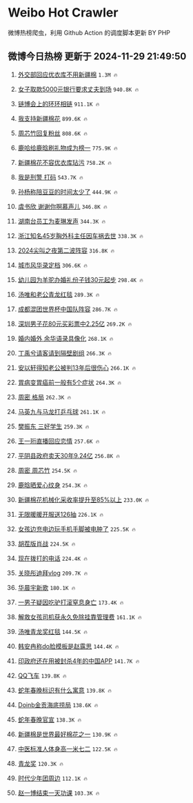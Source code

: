 # Weibo Hot Crawler 



微博热榜爬虫，利用 Github Action 的调度脚本更新 BY PHP 


## 微博今日热榜 更新于 2024-11-29 21:49:50 
1. [外交部回应优衣库不用新疆棉](https://s.weibo.com/weibo?q=%23%E5%A4%96%E4%BA%A4%E9%83%A8%E5%9B%9E%E5%BA%94%E4%BC%98%E8%A1%A3%E5%BA%93%E4%B8%8D%E7%94%A8%E6%96%B0%E7%96%86%E6%A3%89%23&t=31&band_rank=1&Refer=top) `1.3M 🔥` 

1. [女子取款5000元银行要求丈夫到场](https://s.weibo.com/weibo?q=%23%E5%A5%B3%E5%AD%90%E5%8F%96%E6%AC%BE5000%E5%85%83%E9%93%B6%E8%A1%8C%E8%A6%81%E6%B1%82%E4%B8%88%E5%A4%AB%E5%88%B0%E5%9C%BA%23&t=31&band_rank=2&Refer=top) `940.8K 🔥` 

1. [链博会上的环环相链](https://s.weibo.com/weibo?q=%23%E9%93%BE%E5%8D%9A%E4%BC%9A%E4%B8%8A%E7%9A%84%E7%8E%AF%E7%8E%AF%E7%9B%B8%E9%93%BE%23&t=31&band_rank=3&Refer=top) `911.1K 🔥` 

1. [我支持新疆棉花](https://s.weibo.com/weibo?q=%23%E6%88%91%E6%94%AF%E6%8C%81%E6%96%B0%E7%96%86%E6%A3%89%E8%8A%B1%23&t=31&band_rank=4&Refer=top) `899.6K 🔥` 

1. [周芯竹回复粉丝](https://s.weibo.com/weibo?q=%23%E5%91%A8%E8%8A%AF%E7%AB%B9%E5%9B%9E%E5%A4%8D%E7%B2%89%E4%B8%9D%23&t=31&band_rank=5&Refer=top) `808.6K 🔥` 

1. [鹿哈给鹿晗刷礼物成为榜一](https://s.weibo.com/weibo?q=%23%E9%B9%BF%E5%93%88%E7%BB%99%E9%B9%BF%E6%99%97%E5%88%B7%E7%A4%BC%E7%89%A9%E6%88%90%E4%B8%BA%E6%A6%9C%E4%B8%80%23&t=31&band_rank=6&Refer=top) `775.9K 🔥` 

1. [新疆棉花不容优衣库玷污](https://s.weibo.com/weibo?q=%23%E6%96%B0%E7%96%86%E6%A3%89%E8%8A%B1%E4%B8%8D%E5%AE%B9%E4%BC%98%E8%A1%A3%E5%BA%93%E7%8E%B7%E6%B1%A1%23&t=31&band_rank=7&Refer=top) `758.2K 🔥` 

1. [我是刑警 打码](https://s.weibo.com/weibo?q=%E6%88%91%E6%98%AF%E5%88%91%E8%AD%A6%20%E6%89%93%E7%A0%81&t=31&band_rank=8&Refer=top) `543.7K 🔥` 

1. [孙杨称陪豆豆的时间太少了](https://s.weibo.com/weibo?q=%23%E5%AD%99%E6%9D%A8%E7%A7%B0%E9%99%AA%E8%B1%86%E8%B1%86%E7%9A%84%E6%97%B6%E9%97%B4%E5%A4%AA%E5%B0%91%E4%BA%86%23&t=31&band_rank=9&Refer=top) `444.9K 🔥` 

1. [虞书欣 谢谢你啊慕声儿](https://s.weibo.com/weibo?q=%E8%99%9E%E4%B9%A6%E6%AC%A3%20%E8%B0%A2%E8%B0%A2%E4%BD%A0%E5%95%8A%E6%85%95%E5%A3%B0%E5%84%BF&t=31&band_rank=10&Refer=top) `346.8K 🔥` 

1. [湖南台员工为麦琳发声](https://s.weibo.com/weibo?q=%23%E6%B9%96%E5%8D%97%E5%8F%B0%E5%91%98%E5%B7%A5%E4%B8%BA%E9%BA%A6%E7%90%B3%E5%8F%91%E5%A3%B0%23&t=31&band_rank=11&Refer=top) `344.3K 🔥` 

1. [浙江知名45岁胸外科主任因车祸去世](https://s.weibo.com/weibo?q=%23%E6%B5%99%E6%B1%9F%E7%9F%A5%E5%90%8D45%E5%B2%81%E8%83%B8%E5%A4%96%E7%A7%91%E4%B8%BB%E4%BB%BB%E5%9B%A0%E8%BD%A6%E7%A5%B8%E5%8E%BB%E4%B8%96%23&t=31&band_rank=12&Refer=top) `338.3K 🔥` 

1. [2024尖叫之夜第二波阵容](https://s.weibo.com/weibo?q=%232024%E5%B0%96%E5%8F%AB%E4%B9%8B%E5%A4%9C%E7%AC%AC%E4%BA%8C%E6%B3%A2%E9%98%B5%E5%AE%B9%23&t=31&band_rank=13&Refer=top) `316.8K 🔥` 

1. [城市风华录定档](https://s.weibo.com/weibo?q=%23%E5%9F%8E%E5%B8%82%E9%A3%8E%E5%8D%8E%E5%BD%95%E5%AE%9A%E6%A1%A3%23&t=31&band_rank=14&Refer=top) `306.6K 🔥` 

1. [幼儿园为羊驼办婚礼份子钱30元起步](https://s.weibo.com/weibo?q=%23%E5%B9%BC%E5%84%BF%E5%9B%AD%E4%B8%BA%E7%BE%8A%E9%A9%BC%E5%8A%9E%E5%A9%9A%E7%A4%BC%E4%BB%BD%E5%AD%90%E9%92%B130%E5%85%83%E8%B5%B7%E6%AD%A5%23&t=31&band_rank=15&Refer=top) `298.4K 🔥` 

1. [汤唯和老公青龙红毯](https://s.weibo.com/weibo?q=%23%E6%B1%A4%E5%94%AF%E5%92%8C%E8%80%81%E5%85%AC%E9%9D%92%E9%BE%99%E7%BA%A2%E6%AF%AF%23&t=31&band_rank=16&Refer=top) `289.3K 🔥` 

1. [成都混团世界杯中国队阵容](https://s.weibo.com/weibo?q=%23%E6%88%90%E9%83%BD%E6%B7%B7%E5%9B%A2%E4%B8%96%E7%95%8C%E6%9D%AF%E4%B8%AD%E5%9B%BD%E9%98%9F%E9%98%B5%E5%AE%B9%23&t=31&band_rank=17&Refer=top) `286.7K 🔥` 

1. [深圳男子花80元买彩票中2.25亿](https://s.weibo.com/weibo?q=%23%E6%B7%B1%E5%9C%B3%E7%94%B7%E5%AD%90%E8%8A%B180%E5%85%83%E4%B9%B0%E5%BD%A9%E7%A5%A8%E4%B8%AD2.25%E4%BA%BF%23&t=31&band_rank=18&Refer=top) `269.2K 🔥` 

1. [婚内婚外 余华语录具像化](https://s.weibo.com/weibo?q=%E5%A9%9A%E5%86%85%E5%A9%9A%E5%A4%96%20%E4%BD%99%E5%8D%8E%E8%AF%AD%E5%BD%95%E5%85%B7%E5%83%8F%E5%8C%96&t=31&band_rank=19&Refer=top) `268.1K 🔥` 

1. [丁禹兮请客请到隔壁剧组](https://s.weibo.com/weibo?q=%23%E4%B8%81%E7%A6%B9%E5%85%AE%E8%AF%B7%E5%AE%A2%E8%AF%B7%E5%88%B0%E9%9A%94%E5%A3%81%E5%89%A7%E7%BB%84%23&t=31&band_rank=20&Refer=top) `266.3K 🔥` 

1. [安以轩得知老公被判13年后很伤心](https://s.weibo.com/weibo?q=%23%E5%AE%89%E4%BB%A5%E8%BD%A9%E5%BE%97%E7%9F%A5%E8%80%81%E5%85%AC%E8%A2%AB%E5%88%A413%E5%B9%B4%E5%90%8E%E5%BE%88%E4%BC%A4%E5%BF%83%23&t=31&band_rank=21&Refer=top) `266.1K 🔥` 

1. [胃病变胃癌前一般有5个症状](https://s.weibo.com/weibo?q=%23%E8%83%83%E7%97%85%E5%8F%98%E8%83%83%E7%99%8C%E5%89%8D%E4%B8%80%E8%88%AC%E6%9C%895%E4%B8%AA%E7%97%87%E7%8A%B6%23&t=31&band_rank=22&Refer=top) `264.3K 🔥` 

1. [周密 格局](https://s.weibo.com/weibo?q=%E5%91%A8%E5%AF%86%20%E6%A0%BC%E5%B1%80&t=31&band_rank=23&Refer=top) `262.3K 🔥` 

1. [马英九与马龙打乒乓球](https://s.weibo.com/weibo?q=%23%E9%A9%AC%E8%8B%B1%E4%B9%9D%E4%B8%8E%E9%A9%AC%E9%BE%99%E6%89%93%E4%B9%92%E4%B9%93%E7%90%83%23&t=31&band_rank=24&Refer=top) `261.1K 🔥` 

1. [樊振东 三好学生](https://s.weibo.com/weibo?q=%E6%A8%8A%E6%8C%AF%E4%B8%9C%20%E4%B8%89%E5%A5%BD%E5%AD%A6%E7%94%9F&t=31&band_rank=25&Refer=top) `259.3K 🔥` 

1. [王一珩直播回应恋情](https://s.weibo.com/weibo?q=%23%E7%8E%8B%E4%B8%80%E7%8F%A9%E7%9B%B4%E6%92%AD%E5%9B%9E%E5%BA%94%E6%81%8B%E6%83%85%23&t=31&band_rank=26&Refer=top) `257.6K 🔥` 

1. [平阴县政府卖天30年9.24亿](https://s.weibo.com/weibo?q=%23%E5%B9%B3%E9%98%B4%E5%8E%BF%E6%94%BF%E5%BA%9C%E5%8D%96%E5%A4%A930%E5%B9%B49.24%E4%BA%BF%23&t=31&band_rank=27&Refer=top) `256.8K 🔥` 

1. [周密 周芯竹](https://s.weibo.com/weibo?q=%E5%91%A8%E5%AF%86%20%E5%91%A8%E8%8A%AF%E7%AB%B9&t=31&band_rank=28&Refer=top) `254.5K 🔥` 

1. [鹿晗晒爱心纹身](https://s.weibo.com/weibo?q=%23%E9%B9%BF%E6%99%97%E6%99%92%E7%88%B1%E5%BF%83%E7%BA%B9%E8%BA%AB%23&t=31&band_rank=29&Refer=top) `254.3K 🔥` 

1. [新疆棉花机械化采收率提升至85%以上](https://s.weibo.com/weibo?q=%23%E6%96%B0%E7%96%86%E6%A3%89%E8%8A%B1%E6%9C%BA%E6%A2%B0%E5%8C%96%E9%87%87%E6%94%B6%E7%8E%87%E6%8F%90%E5%8D%87%E8%87%B385%25%E4%BB%A5%E4%B8%8A%23&t=31&band_rank=30&Refer=top) `233.0K 🔥` 

1. [无限暖暖开服送126抽](https://s.weibo.com/weibo?q=%23%E6%97%A0%E9%99%90%E6%9A%96%E6%9A%96%E5%BC%80%E6%9C%8D%E9%80%81126%E6%8A%BD%23&t=31&band_rank=31&Refer=top) `226.1K 🔥` 

1. [女孩边充电边玩手机手脚被电肿了](https://s.weibo.com/weibo?q=%23%E5%A5%B3%E5%AD%A9%E8%BE%B9%E5%85%85%E7%94%B5%E8%BE%B9%E7%8E%A9%E6%89%8B%E6%9C%BA%E6%89%8B%E8%84%9A%E8%A2%AB%E7%94%B5%E8%82%BF%E4%BA%86%23&t=31&band_rank=32&Refer=top) `225.5K 🔥` 

1. [胡茬版肖战](https://s.weibo.com/weibo?q=%E8%83%A1%E8%8C%AC%E7%89%88%E8%82%96%E6%88%98&t=31&band_rank=33&Refer=top) `224.5K 🔥` 

1. [现在拨打的电话](https://s.weibo.com/weibo?q=%E7%8E%B0%E5%9C%A8%E6%8B%A8%E6%89%93%E7%9A%84%E7%94%B5%E8%AF%9D&t=31&band_rank=34&Refer=top) `224.4K 🔥` 

1. [关晓彤迪拜vlog](https://s.weibo.com/weibo?q=%E5%85%B3%E6%99%93%E5%BD%A4%E8%BF%AA%E6%8B%9Cvlog&t=31&band_rank=35&Refer=top) `209.7K 🔥` 

1. [华晨宇新歌](https://s.weibo.com/weibo?q=%E5%8D%8E%E6%99%A8%E5%AE%87%E6%96%B0%E6%AD%8C&t=31&band_rank=36&Refer=top) `180.1K 🔥` 

1. [一男子疑因吃驴打滚窒息身亡](https://s.weibo.com/weibo?q=%23%E4%B8%80%E7%94%B7%E5%AD%90%E7%96%91%E5%9B%A0%E5%90%83%E9%A9%B4%E6%89%93%E6%BB%9A%E7%AA%92%E6%81%AF%E8%BA%AB%E4%BA%A1%23&t=31&band_rank=37&Refer=top) `173.4K 🔥` 

1. [解救女孩司机获永久免除挂靠管理费](https://s.weibo.com/weibo?q=%23%E8%A7%A3%E6%95%91%E5%A5%B3%E5%AD%A9%E5%8F%B8%E6%9C%BA%E8%8E%B7%E6%B0%B8%E4%B9%85%E5%85%8D%E9%99%A4%E6%8C%82%E9%9D%A0%E7%AE%A1%E7%90%86%E8%B4%B9%23&t=31&band_rank=38&Refer=top) `161.1K 🔥` 

1. [汤唯青龙奖红毯](https://s.weibo.com/weibo?q=%E6%B1%A4%E5%94%AF%E9%9D%92%E9%BE%99%E5%A5%96%E7%BA%A2%E6%AF%AF&t=31&band_rank=39&Refer=top) `144.5K 🔥` 

1. [韩安冉称do脸模板是赵露思](https://s.weibo.com/weibo?q=%23%E9%9F%A9%E5%AE%89%E5%86%89%E7%A7%B0do%E8%84%B8%E6%A8%A1%E6%9D%BF%E6%98%AF%E8%B5%B5%E9%9C%B2%E6%80%9D%23&t=31&band_rank=40&Refer=top) `144.4K 🔥` 

1. [印政府还在用被封杀4年的中国APP](https://s.weibo.com/weibo?q=%23%E5%8D%B0%E6%94%BF%E5%BA%9C%E8%BF%98%E5%9C%A8%E7%94%A8%E8%A2%AB%E5%B0%81%E6%9D%804%E5%B9%B4%E7%9A%84%E4%B8%AD%E5%9B%BDAPP%23&t=31&band_rank=41&Refer=top) `141.7K 🔥` 

1. [QQ飞车](https://s.weibo.com/weibo?q=QQ%E9%A3%9E%E8%BD%A6&t=31&band_rank=42&Refer=top) `139.8K 🔥` 

1. [蛇年春晚标识有什么寓意](https://s.weibo.com/weibo?q=%23%E8%9B%87%E5%B9%B4%E6%98%A5%E6%99%9A%E6%A0%87%E8%AF%86%E6%9C%89%E4%BB%80%E4%B9%88%E5%AF%93%E6%84%8F%23&t=31&band_rank=43&Refer=top) `139.8K 🔥` 

1. [Doinb金贡海底捞局](https://s.weibo.com/weibo?q=%23Doinb%E9%87%91%E8%B4%A1%E6%B5%B7%E5%BA%95%E6%8D%9E%E5%B1%80%23&t=31&band_rank=44&Refer=top) `138.6K 🔥` 

1. [蛇年春晚官宣](https://s.weibo.com/weibo?q=%23%E8%9B%87%E5%B9%B4%E6%98%A5%E6%99%9A%E5%AE%98%E5%AE%A3%23&t=31&band_rank=45&Refer=top) `138.3K 🔥` 

1. [新疆棉是世界最好棉花之一](https://s.weibo.com/weibo?q=%23%E6%96%B0%E7%96%86%E6%A3%89%E6%98%AF%E4%B8%96%E7%95%8C%E6%9C%80%E5%A5%BD%E6%A3%89%E8%8A%B1%E4%B9%8B%E4%B8%80%23&t=31&band_rank=46&Refer=top) `130.9K 🔥` 

1. [中医标准人体身高一米七二](https://s.weibo.com/weibo?q=%E4%B8%AD%E5%8C%BB%E6%A0%87%E5%87%86%E4%BA%BA%E4%BD%93%E8%BA%AB%E9%AB%98%E4%B8%80%E7%B1%B3%E4%B8%83%E4%BA%8C&t=31&band_rank=47&Refer=top) `122.5K 🔥` 

1. [青龙奖](https://s.weibo.com/weibo?q=%E9%9D%92%E9%BE%99%E5%A5%96&t=31&band_rank=48&Refer=top) `120.3K 🔥` 

1. [时代少年团周边](https://s.weibo.com/weibo?q=%E6%97%B6%E4%BB%A3%E5%B0%91%E5%B9%B4%E5%9B%A2%E5%91%A8%E8%BE%B9&t=31&band_rank=49&Refer=top) `112.1K 🔥` 

1. [赵一博结束一天功课](https://s.weibo.com/weibo?q=%23%E8%B5%B5%E4%B8%80%E5%8D%9A%E7%BB%93%E6%9D%9F%E4%B8%80%E5%A4%A9%E5%8A%9F%E8%AF%BE%23&t=31&band_rank=50&Refer=top) `103.3K 🔥` 

